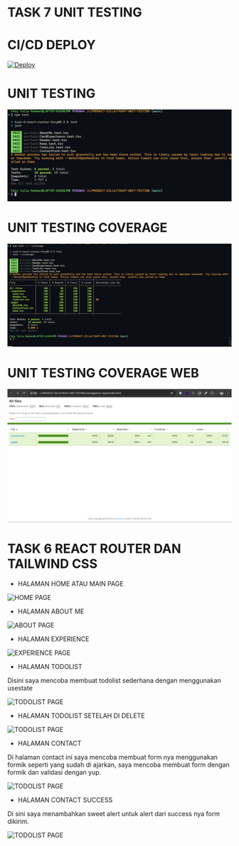 # TASK 7 UNIT TESTING

# CI/CD DEPLOY

[![Deploy](https://github.com/Punokaw1n/TASK-7-UNIT-TESTING/actions/workflows/main.yml/badge.svg)](https://github.com/Punokaw1n/TASK-7-UNIT-TESTING/actions/workflows/main.yml)

# UNIT TESTING

![UNIT TESTING](/public/assets/unit-testing/unit-testing.png)

# UNIT TESTING COVERAGE

![UNIT TESTING COVERAGE](/public/assets/unit-testing/unit-testing-coverage.png)

# UNIT TESTING COVERAGE WEB

![UNIT TESTING COVERAGE WEB](/public/assets/unit-testing/unit-testing-coverage-web.png)

#

# TASK 6 REACT ROUTER DAN TAILWIND CSS

- HALAMAN HOME ATAU MAIN PAGE

![HOME PAGE](/public/assets/resault/homePage.png)

- HALAMAN ABOUT ME

![ABOUT PAGE](/public/assets/resault/about.png)

- HALAMAN EXPERIENCE

![EXPERIENCE PAGE](/public/assets/resault/experience.png)

- HALAMAN TODOLIST

Disini saya mencoba membuat todolist sederhana dengan menggunakan usestate

![TODOLIST PAGE](public/assets/resault/todolist.png)

- HALAMAN TODOLIST SETELAH DI DELETE

![TODOLIST PAGE](public/assets/resault/delete_todolist.png)

- HALAMAN CONTACT

Di halaman contact ini saya mencoba membuat form nya menggunakan formik seperti yang sudah di ajarkan, saya mencoba membuat form dengan formik dan validasi dengan yup.

![TODOLIST PAGE](public/assets/resault/contact_error.png)

- HALAMAN CONTACT SUCCESS

Di sini saya menambahkan sweet alert untuk alert dari success nya form dikirim.

![TODOLIST PAGE](public/assets/resault/success_contact.png)
